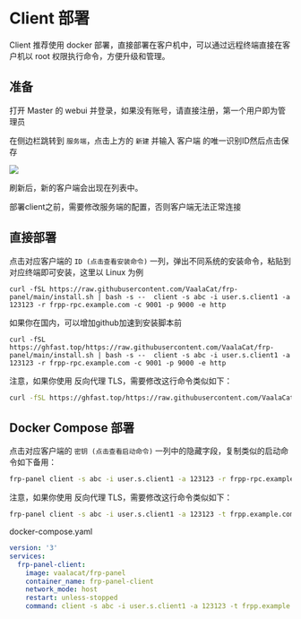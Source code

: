 # Client 部署

Client 推荐使用 docker 部署，直接部署在客户机中，可以通过远程终端直接在客户机以 root 权限执行命令，方便升级和管理。

## 准备

打开 Master 的 webui 并登录，如果没有账号，请直接注册，第一个用户即为管理员

在侧边栏跳转到 `服务端`，点击上方的 `新建` 并输入 客户端 的唯一识别ID然后点击保存

![](../public/images/cn_client_list.png)

刷新后，新的客户端会出现在列表中。

部署client之前，需要修改服务端的配置，否则客户端无法正常连接

## 直接部署

点击对应客户端的 `ID (点击查看安装命令)` 一列，弹出不同系统的安装命令，粘贴到对应终端即可安装，这里以 Linux 为例

```
curl -fSL https://raw.githubusercontent.com/VaalaCat/frp-panel/main/install.sh | bash -s --  client -s abc -i user.s.client1 -a 123123 -r frpp-rpc.example.com -c 9001 -p 9000 -e http
```

如果你在国内，可以增加github加速到安装脚本前

```
curl -fSL https://ghfast.top/https://raw.githubusercontent.com/VaalaCat/frp-panel/main/install.sh | bash -s --  client -s abc -i user.s.client1 -a 123123 -r frpp-rpc.example.com -c 9001 -p 9000 -e http
```

注意，如果你使用 反向代理 TLS，需要修改这行命令类似如下：

```bash
curl -fSL https://ghfast.top/https://raw.githubusercontent.com/VaalaCat/frp-panel/main/install.sh | bash -s --  frp-panel client -s abc -i user.s.client1 -a 123123 -t frpp.example.com -r frpp-rpc.example.com -c 443 -p 443 -e https
```

## Docker Compose 部署

点击对应客户端的 `密钥 (点击查看启动命令)` 一列中的隐藏字段，复制类似的启动命令如下备用：

```bash
frp-panel client -s abc -i user.s.client1 -a 123123 -r frpp-rpc.example.com -c 9001 -p 9000 -e http
```

注意，如果你使用 反向代理 TLS，需要修改这行命令类似如下：

```bash
frp-panel client -s abc -i user.s.client1 -a 123123 -t frpp.example.com -r frpp-rpc.example.com -c 443 -p 443 -e https
```

docker-compose.yaml

```yaml
version: '3'
services:
  frp-panel-client:
    image: vaalacat/frp-panel
    container_name: frp-panel-client
    network_mode: host
    restart: unless-stopped
    command: client -s abc -i user.s.client1 -a 123123 -t frpp.example.com -r frpp-rpc.example.com -c 443 -p 443 -e https
```
